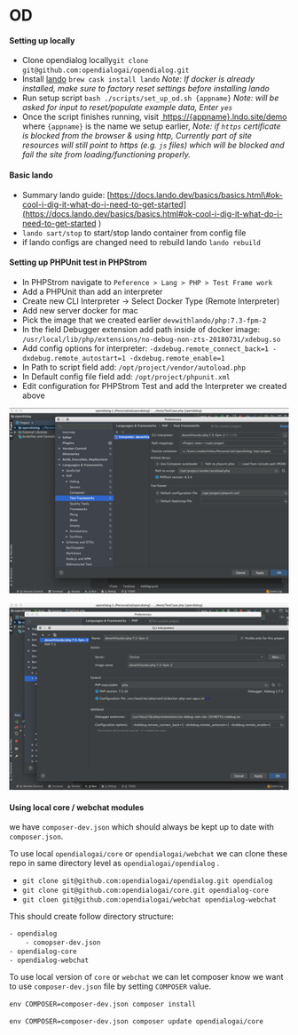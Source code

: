 # OD

#### Setting up locally 

* Clone opendialog locally`git clone git@github.com:opendialogai/opendialog.git` 
* Install [lando](https://docs.lando.dev/basics/installation.html)  `brew cask install lando` _Note: If docker is already installed, make sure to factory reset settings before installing lando_
* Run setup script `bash ./scripts/set_up_od.sh {appname}`  _Note: will be asked for input to reset/populate example data, Enter `yes`_ 
* Once the script finishes running, visit [ https://{appname}.lndo.site/demo]( https://opendialog.lndo.site/demo) where `{appname}` is the name we setup earlier, _Note: if `https` certificate is blocked from the browser & using http, Currently part of site resources will still point to https \(e.g. `js` files\) which will be blocked and fail the site from loading/functioning properly._

#### Basic lando

* Summary lando guide: [https://docs.lando.dev/basics/basics.html\#ok-cool-i-dig-it-what-do-i-need-to-get-started](https://docs.lando.dev/basics/basics.html#ok-cool-i-dig-it-what-do-i-need-to-get-started
  )
* `lando sart/stop` to start/stop lando container from config file
* if lando configs are changed need to rebuild lando `lando rebuild`

#### Setting up PHPUnit test in PHPStrom

* In PHPStrom navigate to `Peference > Lang > PHP > Test Frame work` 
* Add a PHPUnit than add an interpreter
* Create new CLI Interpreter -&gt; Select Docker Type \(Remote Interpreter\)
* Add new server docker for mac
* Pick the image that we created earlier `devwithlando/php:7.3-fpm-2` 
* In the field Debugger extension add path inside of docker image: `/usr/local/lib/php/extensions/no-debug-non-zts-20180731/xdebug.so` 
* Add config options for interpreter: `-dxdebug.remote_connect_back=1 -dxdebug.remote_autostart=1 -dxdebug.remote_enable=1`
* In Path to script field add: `/opt/project/vendor/autoload.php` 
* In Default config file field add: `/opt/project/phpunit.xml` 
* Edit configuration for PHPStrom Test and add the Interpreter we created above

![Test Frameworks](../../.gitbook/assets/screenshot-2019-10-25-at-10.45.25.png)

![Interpreters](../../.gitbook/assets/screenshot-2019-10-25-at-10.46.57.png)

#### Using local core / webchat modules

we have `composer-dev.json` which should always be kept up to date with `composer.json`.

To use local `opendialogai/core` or `opendialogai/webchat` we can clone these repo in same directory level as `opendialogai/opendialog` .

* `git clone git@github.com:opendialogai/opendialog.git opendialog`
* `git clone git@github.com:opendialogai/core.git opendialog-core` 
* `git cloen git@github.com:opendialogai/webchat opendialog-webchat` 

This should create follow directory structure: 

```text
- opendialog
    - comopser-dev.json
- opendialog-core
- opendialog-webchat
```

To use local version of `core` or `webchat` we can let composer know we want to use `composer-dev.json` file by setting `COMPOSER` value.

`env COMPOSER=composer-dev.json composer install` 

`env COMPOSER=composer-dev.json composer update opendialogai/core` 



